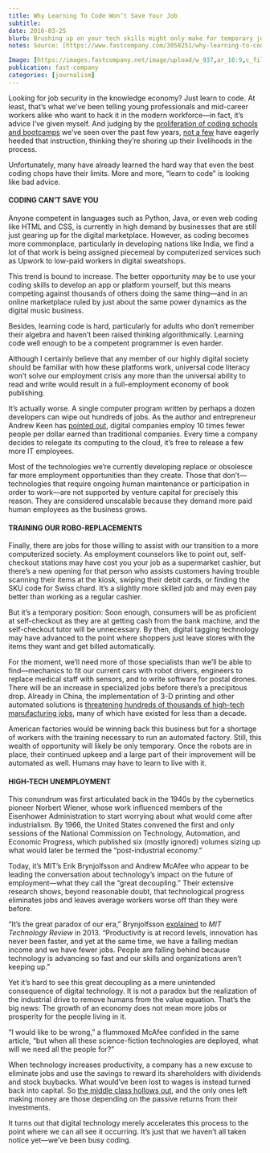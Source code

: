 ```yaml
---
title: Why Learning To Code Won’t Save Your Job
subtitle: 
date: 2016-03-25
blurb: Brushing up on your tech skills might only make for temporary job security at best.
notes: Source: [https://www.fastcompany.com/3058251/why-learning-to-code-wont-save-your-job](https://www.fastcompany.com/3058251/why-learning-to-code-wont-save-your-job "https://www.fastcompany.com/3058251/why-learning-to-code-wont-save-your-job")

Image: [https://images.fastcompany.net/image/upload/w_937,ar_16:9,c_fill,g_auto,f_auto,q_auto,fl_lossy/fc/3058251-poster-p-1-why-learning-to-code-wont-save-your-job.webp](https://images.fastcompany.net/image/upload/w_937,ar_16:9,c_fill,g_auto,f_auto,q_auto,fl_lossy/fc/3058251-poster-p-1-why-learning-to-code-wont-save-your-job.webp "https://images.fastcompany.net/image/upload/w_937,ar_16:9,c_fill,g_auto,f_auto,q_auto,fl_lossy/fc/3058251-poster-p-1-why-learning-to-code-wont-save-your-job.webp")
publication: fast-company
categories: [journalism]
---
```


Looking for job security in the knowledge economy? Just learn to code. At least, that’s what we’ve been telling young professionals and mid-career workers alike who want to hack it in the modern workforce—in fact, it’s advice I’ve given myself. And judging by the [proliferation of coding schools and bootcamps](https://www.fastcompany.com/3048320/most-creative-people/financing-options-are-finally-catching-up-with-coding-bootcamps-growth) we’ve seen over the past few years, [not a few](https://www.fastcompany.com/3050171/the-future-of-work/where-are-the-women-in-tech-coding-bootcamps) have eagerly heeded that instruction, thinking they’re shoring up their livelihoods in the process.

Unfortunately, many have already learned the hard way that even the best coding chops have their limits. More and more, “learn to code” is looking like bad advice.

#### CODING CAN’T SAVE YOU

Anyone competent in languages such as Python, Java, or even web coding like HTML and CSS, is currently in high demand by businesses that are still just gearing up for the digital marketplace. However, as coding becomes more commonplace, particularly in developing nations like India, we find a lot of that work is being assigned piecemeal by computerized services such as Upwork to low-paid workers in digital sweatshops.

This trend is bound to increase. The better opportunity may be to use your coding skills to develop an app or platform yourself, but this means competing against thousands of others doing the same thing—and in an online marketplace ruled by just about the same power dynamics as the digital music business.

Besides, learning code is hard, particularly for adults who don’t remember their algebra and haven’t been raised thinking algorithmically. Learning code well enough to be a competent programmer is even harder.

Although I certainly believe that any member of our highly digital society should be familiar with how these platforms work, universal code literacy won’t solve our employment crisis any more than the universal ability to read and write would result in a full-employment economy of book publishing.

It’s actually worse. A single computer program written by perhaps a dozen developers can wipe out hundreds of jobs. As the author and entrepreneur Andrew Keen has [pointed out](http://www.amazon.com/The-Internet-Is-Not-Answer/dp/0802123139?tag=wwwfccom-20), digital companies employ 10 times fewer people per dollar earned than traditional companies. Every time a company decides to relegate its computing to the cloud, it’s free to release a few more IT employees.

Most of the technologies we’re currently developing replace or obsolesce far more employment opportunities than they create. Those that don’t—technologies that require ongoing human maintenance or participation in order to work—are not supported by venture capital for precisely this reason. They are considered unscalable because they demand more paid human employees as the business grows.

#### TRAINING OUR ROBO-REPLACEMENTS

Finally, there are jobs for those willing to assist with our transition to a more computerized society. As employment counselors like to point out, self-checkout stations may have cost you your job as a supermarket cashier, but there’s a new opening for that person who assists customers having trouble scanning their items at the kiosk, swiping their debit cards, or finding the SKU code for Swiss chard. It’s a slightly more skilled job and may even pay better than working as a regular cashier.

But it’s a temporary position: Soon enough, consumers will be as proficient at self-checkout as they are at getting cash from the bank machine, and the self-checkout tutor will be unnecessary. By then, digital tagging technology may have advanced to the point where shoppers just leave stores with the items they want and get billed automatically.

For the moment, we’ll need more of those specialists than we’ll be able to find—mechanics to fit our current cars with robot drivers, engineers to replace medical staff with sensors, and to write software for postal drones. There will be an increase in specialized jobs before there’s a precipitous drop. Already in China, the implementation of 3-D printing and other automated solutions is [threatening hundreds of thousands of high-tech manufacturing jobs](http://www.forbes.com/sites/singularity/2012/07/23/the-end-of-chinese-manufacturing-and-rebirth-of-u-s-industry), many of which have existed for less than a decade.

American factories would be winning back this business but for a shortage of workers with the training necessary to run an automated factory. Still, this wealth of opportunity will likely be only temporary. Once the robots are in place, their continued upkeep and a large part of their improvement will be automated as well. Humans may have to learn to live with it.

#### HIGH-TECH UNEMPLOYMENT

This conundrum was first articulated back in the 1940s by the cybernetics pioneer Norbert Wiener, whose work influenced members of the Eisenhower Administration to start worrying about what would come after industrialism. By 1966, the United States convened the first and only sessions of the National Commission on Technology, Automation, and Economic Progress, which published six (mostly ignored) volumes sizing up what would later be termed the “post-industrial economy.”

Today, it’s MIT’s Erik Brynjolfsson and Andrew McAfee who appear to be leading the conversation about technology’s impact on the future of employment—what they call the “great decoupling.” Their extensive research shows, beyond reasonable doubt, that technological progress eliminates jobs and leaves average workers worse off than they were before.

“It’s the great paradox of our era,” Brynjolfsson [explained](https://www.technologyreview.com/s/515926/how-technology-is-destroying-jobs/) to _MIT Technology Review_ in 2013. “Productivity is at record levels, innovation has never been faster, and yet at the same time, we have a falling median income and we have fewer jobs. People are falling behind because technology is advancing so fast and our skills and organizations aren’t keeping up.”

Yet it’s hard to see this great decoupling as a mere unintended consequence of digital technology. It is not a paradox but the realization of the industrial drive to remove humans from the value equation. That’s the big news: The growth of an economy does not mean more jobs or prosperity for the people living in it.

“I would like to be wrong,” a flummoxed McAfee confided in the same article, “but when all these science-fiction technologies are deployed, what will we need all the people for?”

When technology increases productivity, a company has a new excuse to eliminate jobs and use the savings to reward its shareholders with dividends and stock buybacks. What would’ve been lost to wages is instead turned back into capital. So [the middle class hollows out](https://www.fastcoexist.com/3051326/the-average-american-worker-earns-less-today-than-40-years-ago), and the only ones left making money are those depending on the passive returns from their investments.

It turns out that digital technology merely accelerates this process to the point where we can all see it occurring. It’s just that we haven’t all taken notice yet—we’ve been busy coding.
